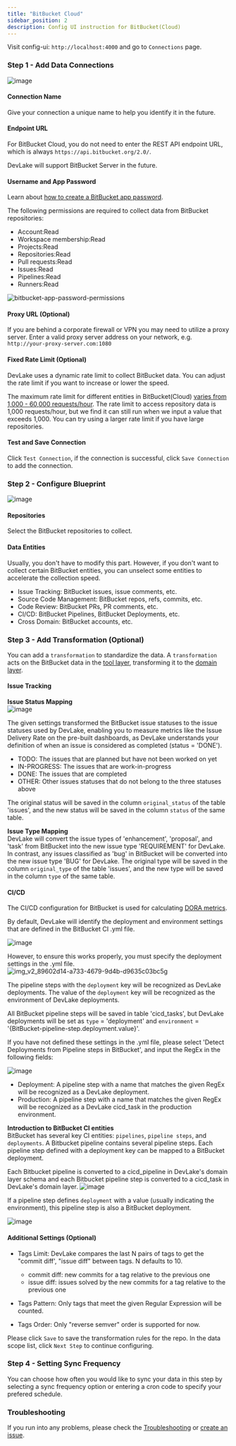```yaml
---
title: "BitBucket Cloud"
sidebar_position: 2
description: Config UI instruction for BitBucket(Cloud)
---
```


Visit config-ui: `http://localhost:4000` and go to `Connections` page.

### Step 1 - Add Data Connections

![image](https://user-images.githubusercontent.com/3294100/220118398-2d08070f-0edb-4de6-8696-9ee58b80719b.png)

#### Connection Name

Give your connection a unique name to help you identify it in the future.

#### Endpoint URL

For BitBucket Cloud, you do not need to enter the REST API endpoint URL, which is always `https://api.bitbucket.org/2.0/`.

DevLake will support BitBucket Server in the future.

#### Username and App Password

Learn about [how to create a BitBucket app password](https://support.atlassian.com/bitbucket-cloud/docs/create-an-app-password/).

The following permissions are required to collect data from BitBucket repositories:

- Account:Read
- Workspace membership:Read
- Projects:Read
- Repositories:Read
- Pull requests:Read
- Issues:Read
- Pipelines:Read
- Runners:Read

![bitbucket-app-password-permissions](/img/ConfigUI/bitbucket-app-password-permissions.jpeg)


#### Proxy URL (Optional)

If you are behind a corporate firewall or VPN you may need to utilize a proxy server. Enter a valid proxy server address on your network, e.g. `http://your-proxy-server.com:1080`


#### Fixed Rate Limit (Optional)

DevLake uses a dynamic rate limit to collect BitBucket data. You can adjust the rate limit if you want to increase or lower the speed.

The maximum rate limit for different entities in BitBucket(Cloud) [varies from 1,000 - 60,000 requests/hour](https://support.atlassian.com/bitbucket-cloud/docs/api-request-limits/). The rate limit to access repository data is 1,000 requests/hour, but we find it can still run when we input a value that exceeds 1,000. You can try using a larger rate limit if you have large repositories.

<!-- ![image](https://user-images.githubusercontent.com/3294100/220094172-9e8e9e8b-75ea-4c3e-8e5b-716320dabb64.png) -->


#### Test and Save Connection

Click `Test Connection`, if the connection is successful, click `Save Connection` to add the connection.

### Step 2 - Configure Blueprint

![image](https://user-images.githubusercontent.com/14050754/224308925-449a4d3e-ed52-45e9-bb72-0d2892df374f.png)

#### Repositories

Select the BitBucket repositories to collect.

#### Data Entities

Usually, you don't have to modify this part. However, if you don't want to collect certain BitBucket entities, you can unselect some entities to accelerate the collection speed.

- Issue Tracking: BitBucket issues, issue comments, etc.
- Source Code Management: BitBucket repos, refs, commits, etc.
- Code Review: BitBucket PRs, PR comments, etc.
- CI/CD: BitBucket Pipelines, BitBucket Deployments, etc.
- Cross Domain: BitBucket accounts, etc.


### Step 3 - Add Transformation (Optional)
You can add a `transformation` to standardize the data. A `transformation` acts on the BitBucket data in the [tool layer](/docs/DataModels/ToolLayerSchema.md), transforming it to the [domain layer](/docs/DataModels/DevLakeDomainLayerSchema.md).

#### Issue Tracking

**Issue Status Mapping**<br/>
![image](https://user-images.githubusercontent.com/14050754/224309704-b096c256-b2cf-4107-b78c-044d06b5f23c.png)

The given settings transformed the BitBucket issue statuses to the issue statuses used by DevLake, enabling you to measure metrics like the Issue Delivery Rate on the pre-built dashboards, as DevLake understands your definition of when an issue is considered as completed (status = 'DONE').

- TODO: The issues that are planned but have not been worked on yet 
- IN-PROGRESS: The issues that are work-in-progress
- DONE: The issues that are completed
- OTHER: Other issues statuses that do not belong to the three statuses above

The original status will be saved in the column `original_status` of the table 'issues', and the new status will be saved in the column `status` of the same table.

**Issue Type Mapping**<br/>
DevLake will convert the issue types of 'enhancement', 'proposal', and 'task' from BitBucket into the new issue type 'REQUIREMENT' for DevLake. In contrast, any issues classified as 'bug' in BitBucket will be converted into the new issue type 'BUG' for DevLake. The original type will be saved in the column `original_type` of the table 'issues', and the new type will be saved in the column `type` of the same table.

#### CI/CD
The CI/CD configuration for BitBucket is used for calculating [DORA metrics](../DORA.md).

By default, DevLake will identify the deployment and environment settings that are defined in the BitBucket CI .yml file. 

![image](https://user-images.githubusercontent.com/14050754/224311429-31304867-8cdd-476b-8675-e4acbc17f552.png)

However, to ensure this works properly, you must specify the deployment settings in the .yml file.
![img_v2_89602d14-a733-4679-9d4b-d9635c03bc5g](https://user-images.githubusercontent.com/3294100/221528908-4943b1e6-1398-49e9-8ce9-aa264995f9bc.jpg)

The pipeline steps with the `deployment` key will be recognized as DevLake deployments. The value of the `deployment` key will be recognized as the environment of DevLake deployments.

All BitBucket pipeline steps will be saved in table 'cicd_tasks', but DevLake deployments will be set as `type` = 'deployment' and `environment` = '{BitBucket-pipeline-step.deployment.value}'.

If you have not defined these settings in the .yml file, please select 'Detect Deployments from Pipeline steps in BitBucket', and input the RegEx in the following fields:

![image](https://user-images.githubusercontent.com/14050754/224310350-cc9a4901-476d-4583-ad73-4d3b394bc343.png)

- Deployment: A pipeline step with a name that matches the given RegEx will be recognized as a DevLake deployment.
- Production: A pipeline step with a name that matches the given RegEx will be recognized as a DevLake cicd_task in the production environment.

**Introduction to BitBucket CI entities**<br/>
BitBucket has several key CI entities: `pipelines`, `pipeline steps`, and `deployments`. A Bitbucket pipeline contains several pipeline steps. Each pipeline step defined with a deployment key can be mapped to a BitBucket deployment.

Each Bitbucket pipeline is converted to a cicd_pipeline in DevLake's domain layer schema and each Bitbucket pipeline step is converted to a cicd_task in DevLake's domain layer.
![image](https://user-images.githubusercontent.com/3294100/220288225-71bee07d-c319-45bd-98e5-f4d01359840e.png)

If a pipeline step defines `deployment` with a value (usually indicating the environment), this pipeline step is also a BitBucket deployment.

![image](https://user-images.githubusercontent.com/3294100/221887426-4cae1c46-31ce-4fcd-b773-a54c28af0264.png)

#### Additional Settings (Optional)

- Tags Limit: DevLake compares the last N pairs of tags to get the "commit diff', "issue diff" between tags. N defaults to 10.

    - commit diff: new commits for a tag relative to the previous one
    - issue diff: issues solved by the new commits for a tag relative to the previous one

- Tags Pattern: Only tags that meet the given Regular Expression will be counted.

- Tags Order: Only "reverse semver" order is supported for now.

Please click `Save` to save the transformation rules for the repo. In the data scope list, click `Next Step` to continue configuring.

### Step 4 - Setting Sync Frequency

You can choose how often you would like to sync your data in this step by selecting a sync frequency option or entering a cron code to specify your prefered schedule.

### Troubleshooting

If you run into any problems, please check the [Troubleshooting](/Troubleshooting/Configuration.md) or [create an issue](https://github.com/apache/incubator-devlake/issues).
